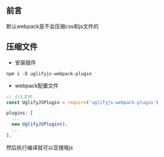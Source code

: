 ## 前言
默认webpack是不会压缩css和js文件的

## 压缩文件
- 安装插件
```
npm i -D uglifyjs-webpack-plugin
```
- webpack配置文件
```javascript
// 引入文件
const UglifyJSPlugin = require('uglifyjs-webpack-plugin')
```
```javascript
plugins: [
  ...
  new UglifyJSPlugin(),
  ...
],
```
然后执行编译就可以亚搜哦js
